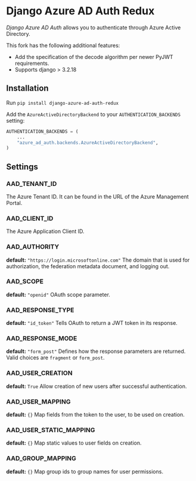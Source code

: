 Django Azure AD Auth Redux
==========================

*Django Azure AD Auth* allows you to authenticate through Azure Active Directory.

  This fork has the following additional features:
  - Add the specification of the decode algorithm per newer PyJWT requirements.
  - Supports django > 3.2.18

Installation
------------

Run `pip install django-azure-ad-auth-redux`

Add the `AzureActiveDirectoryBackend` to your `AUTHENTICATION_BACKENDS` setting:

```python
AUTHENTICATION_BACKENDS = (
    ...
    "azure_ad_auth.backends.AzureActiveDirectoryBackend",
)
```

Settings
--------

### AAD_TENANT_ID

The Azure Tenant ID. It can be found in the URL of the Azure Management Portal.

### AAD_CLIENT_ID

The Azure Application Client ID.

### AAD_AUTHORITY

**default:** `"https://login.microsoftonline.com"`
The domain that is used for authorization, the federation metadata document, and logging out.

### AAD_SCOPE

**default:** `"openid"`
OAuth scope parameter.

### AAD_RESPONSE_TYPE

**default:** `"id_token"`
Tells OAuth to return a JWT token in its response.

### AAD_RESPONSE_MODE

**default:** `"form_post"`
Defines how the response parameters are returned. Valid choices are `fragment` or `form_post`.

### AAD_USER_CREATION

**default:** `True`
Allow creation of new users after successful authentication.

### AAD_USER_MAPPING

**default:** `{}`
Map fields from the token to the user, to be used on creation.

### AAD_USER_STATIC_MAPPING

**default:** `{}`
Map static values to user fields on creation.

### AAD_GROUP_MAPPING

**default:** `{}`
Map group ids to group names for user permissions.
